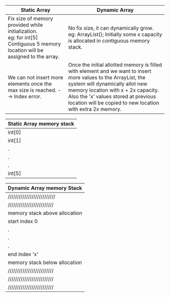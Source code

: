 | Static Array                                                                                                                       | Dynamic Array                                                                                                                                                                                                                                                                                     |
|------------------------------------------------------------------------------------------------------------------------------------|---------------------------------------------------------------------------------------------------------------------------------------------------------------------------------------------------------------------------------------------------------------------------------------------------|
| Fix size of memory provided while initialization. <br/> eg: for int[5] Contiguous 5 memory location will be assigned to the array. | No fix size, it can dynamically grow.<br/> eg: ArrayList<integer>(); Initially some x capacity is allocated in contiguous memory stack.                                                                                                                                                           |
| We can not insert more elements once the max size is reached. --> Index error.                                                     | Once the initial allotted memory is filled with element and we want to insert more values to the ArrayList, the system will dynamically allot new memory location with x + 2x capacity.<br/> Also the 'x' values stored at previous location will be copied to new location with extra 2x memory. |

| Static Array memory stack |
|---------------------------|
| int[0]                    |
| int[1]                    |
| .                         |
| .                         |
| .                         |
| int[5]                    |


| Dynamic Array memory Stack    |
|-------------------------------|
| //////////////////////////    |
| /////////////////////////     |
| memory stack above allocation |
| start index 0                 |
| .                             |
| .                             |
| .                             |
| end index 'x'                 |
| memory stack below allocation |
| /////////////////////////     |
| /////////////////////////     |
| /////////////////////////     |
